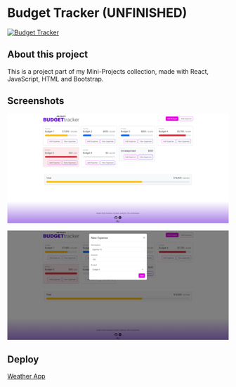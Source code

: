 # Budget Tracker (UNFINISHED)

[![Budget Tracker](./public/img/budgettracker_project-thumbnail.svg)](https://ftbudgettracker.vercel.app/)

## About this project

This is a project part of my Mini-Projects collection, made with React, JavaScript, HTML and Bootstrap.

## Screenshots

![Screenshot](./public/img/screenshots/budgettracker_project-screenshots-1.png)

![Screenshot](./public/img/screenshots/budgettracker_project-screenshots-2.png)

## Deploy

[Weather App](https://ftbudgettracker.vercel.app/)